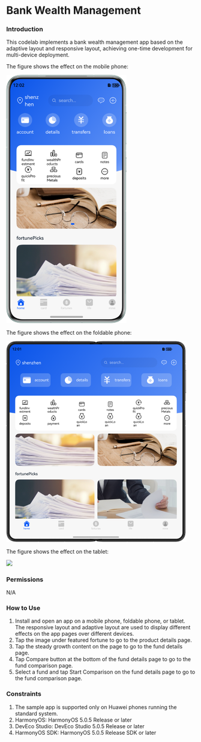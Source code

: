 # Bank Wealth Management

### Introduction

This codelab implements a bank wealth management app based on the adaptive layout and responsive layout, achieving one-time development for multi-device deployment.

The figure shows the effect on the mobile phone:

<img src='./screenshots/device/phone.en.png' width='320'>

The figure shows the effect on the foldable phone:

<img src='./screenshots/device/foldable.en.png' width='480'>

The figure shows the effect on the tablet:

<img src='./screenshots/device/pad.en.png' width='800'>

### Permissions

N/A

### How to Use

1. Install and open an app on a mobile phone, foldable phone, or tablet. The responsive layout and adaptive layout are used to display different effects on the app pages over different devices.
2. Tap the image under featured fortune to go to the product details page.
3. Tap the steady growth content on the page to go to the fund details page.
4. Tap Compare button at the bottom of the fund details page to go to the fund comparison page.
5. Select a fund and tap Start Comparison on the fund details page to go to the fund comparison page.

### Constraints

1. The sample app is supported only on Huawei phones running the standard system.
2. HarmonyOS: HarmonyOS 5.0.5 Release or later
3. DevEco Studio: DevEco Studio 5.0.5 Release or later
4. HarmonyOS SDK: HarmonyOS 5.0.5 Release SDK or later
